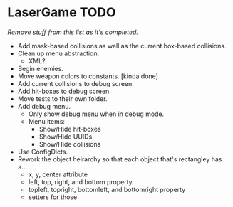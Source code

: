 # LaserGame TODO

*Remove stuff from this list as it's completed.*

- Add mask-based collisions as well as the current box-based collisions.
- Clean up menu abstraction.
  - XML?
- Begin enemies.
- Move weapon colors to constants. [kinda done]
- Add current collisions to debug screen.
- Add hit-boxes to debug screen.
- Move tests to their own folder.
- Add debug menu.
  - Only show debug menu when in debug mode.
  - Menu items:
    - Show/Hide hit-boxes
    - Show/Hide UUIDs
    - Show/Hide collisions
- Use ConfigDicts.
- Rework the object heirarchy so that each object that's rectangley has a...
  - x, y, center attribute
  - left, top, right, and bottom property
  - topleft, topright, bottomleft, and bottomright property
  - setters for those